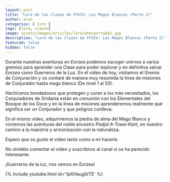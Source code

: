 ```yaml
---
layout: post
title: "Lore de las Clases de FFXIV: Los Magos Blancos (Parte 2)"
author: aryn
categories: [ lore ]
tags: [lore, clases]
image: assets/images/articles/lore/whm/portada2.jpg
description: "Lore de las Clases de FFXIV: Los Magos Blancos (Parte 2)"
featured: false
hidden: false
---
```


Durante nuestras aventuras en *Eorzea* podemos escoger unirnos a varios gremios para aprender una Clase para poder explorar y en definitiva salvar *Eorzea* como Guerreros de la Luz.
En el vídeo de hoy, visitamos el Gremio de Conjuración y os contaré de manera muy resumida la línea de misiones de Conjurador hasta mago blanco (De nivel 1 al 50).

Hechiceros bondadosos que protegen y curan a los más necesitados, los Conjuradores de Gridania están en comunión con los Elementales del Bosque de los Doce y en la línea de misiones aprenderemos realmente qué significa ser un Conjurador y que peligros conlleva.

En el mismo video, adquiriremos la piedra de alma del Mago Blanco y viviremos las aventuras del noble ancestro *Padjal A-Towa-Kant*, en nuestro camino a la maestría y armonización con la naturaleza.

Espero que os guste el vídeo tanto como a mí hacerlo.

No olvidéis comentar el vídeo y suscribiros al canal si os ha parecido interesante.

¡Guerreros de la luz, nos vemos en Eorzea!

{% include youtube.html id='1pXHaug0rTE' %}